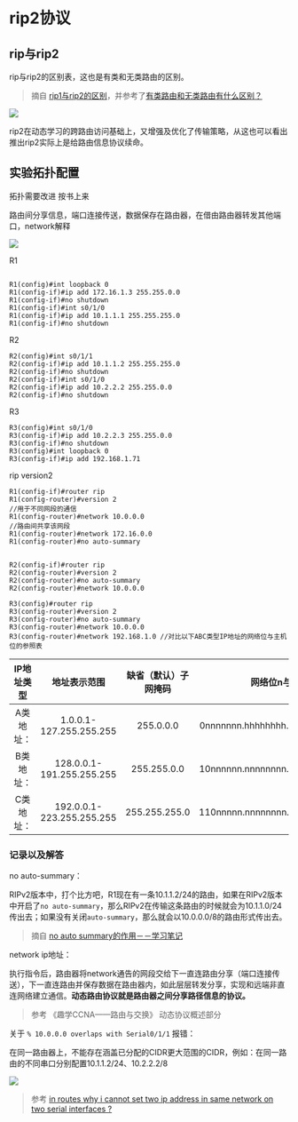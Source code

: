 # rip2协议

## rip与rip2

rip与rip2的区别表，这也是有类和无类路由的区别。

> 摘自 [rip1与rip2的区别](https://zhidao.baidu.com/question/5214089.html)，并参考了[有类路由和无类路由有什么区别？](https://learningnetwork.cisco.com/thread/15719)

![](https://i.postimg.cc/SxRNHSJk/b660.png)

rip2在动态学习的跨路由访问基础上，又增强及优化了传输策略，从这也可以看出推出rip2实际上是给路由信息协议续命。

## 实验拓扑配置



拓扑需要改进 按书上来


路由间分享信息，端口连接传送，数据保存在路由器，在借由路由器转发其他端口，network解释

![](https://i.postimg.cc/NMqBSbW5/2019-10-16-013945.png)

R1

```ios

R1(config)#int loopback 0
R1(config-if)#ip add 172.16.1.3 255.255.0.0
R1(config-if)#no shutdown
R1(config-if)#int s0/1/0
R1(config-if)#ip add 10.1.1.1 255.255.255.0
R1(config-if)#no shutdown
```
R2

```ios
R2(config)#int s0/1/1
R2(config-if)#ip add 10.1.1.2 255.255.255.0
R2(config-if)#no shutdown
R2(config-if)#int s0/1/0
R2(config-if)#ip add 10.2.2.2 255.255.0.0
R2(config-if)#no shutdown

```

R3

```ios
R3(config)#int s0/1/0
R3(config-if)#ip add 10.2.2.3 255.255.0.0
R3(config-if)#no shutdown
R3(config)#int loopback 0
R3(config-if)#ip add 192.168.1.71
```


rip version2

```ios
R1(config-if)#router rip
R1(config-router)#version 2
//用于不同网段的通信
R1(config-router)#network 10.0.0.0
//路由间共享该网段
R1(config-router)#network 172.16.0.0
R1(config-router)#no auto-summary


R2(config-if)#router rip
R2(config-router)#version 2
R2(config-router)#no auto-summary 
R2(config-router)#network 10.0.0.0

R3(config)#router rip
R3(config-router)#version 2
R3(config-router)#no auto-summary 
R3(config-router)#network 10.0.0.0
R3(config-router)#network 192.168.1.0 //对比以下ABC类型IP地址的网络位与主机位的参照表
```

|IP地址类型|地址表示范围|缺省（默认）子网掩码|网络位n与主机位h
|:-:|:-:|:-:|:-:|
|A类地址：|1.0.0.1-127.255.255.255|255.0.0.0|0nnnnnnn.hhhhhhhh.hhhhhhhh.hhhhhhhh
|B类地址：|128.0.0.1-191.255.255.255|255.255.0.0|10nnnnnn.nnnnnnnn.hhhhhhhh.hhhhhhhh
|C类地址：|192.0.0.1-223.255.255.255|255.255.255.0|110nnnnn.nnnnnnnn.nnnnnnnn.hhhhhhhh

### 记录以及解答

no auto-summary：

RIPv2版本中，打个比方吧，R1现在有一条10.1.1.2/24的路由，如果在RIPv2版本中开启了`no auto-summary`，那么RIPv2在传输这条路由的时候就会为10.1.1.0/24传出去；如果没有关闭`auto-summary`，那么就会以10.0.0.0/8的路由形式传出去。

> 摘自 [no auto summary的作用－－学习笔记](https://blog.51cto.com/zcry21cn/1740894)

network ip地址：

执行指令后，路由器将network通告的网段交给下一直连路由分享（端口连接传送），下一直连路由并保存数据在路由器内，如此层层转发分享，实现和远端非直连网络建立通信。**动态路由协议就是路由器之间分享路径信息的协议。**

> 参考 《趣学CCNA——路由与交换》 动态协议概述部分

关于 `% 10.0.0.0 overlaps with Serial0/1/1` 报错：

在同一路由器上，不能存在涵盖已分配的CIDR更大范围的CIDR，例如：在同一路由的不同串口分别配置10.1.1.2/24、10.2.2.2/8

![](https://i.postimg.cc/j5dH4HR9/16s.png)

> 参考 [in routes why i cannot set two ip address in same network on two serial interfaces ?](https://learningnetwork.cisco.com/thread/64294)
